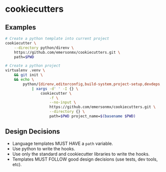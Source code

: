 # cookiecutters

## Examples

```sh
# Create a python template into current project
cookiecutter \
    --directory python/direnv \
    https://github.com/emersonmx/cookiecutters.git \
    path=$PWD

# Create a python project
virtualenv .venv \
    && git init \
    && echo \
        python/{direnv,editorconfig,build-system,project-setup,devdeps,pre-commit,isort,black,flake8,mypy,vulture} \
            | xargs -d' ' -I {} \
                cookiecutter \
                    -f \
                    --no-input \
                    https://github.com/emersonmx/cookiecutters.git \
                    --directory {} \
                    path=$PWD project_name=$(basename $PWD)
```

## Design Decisions

- Language templates MUST HAVE a `path` variable.
- Use python to write the hooks.
- Use only the standard and cookiecutter libraries to write the hooks.
- Templates MUST FOLLOW good design decisions (use tests, dev tools, etc).
